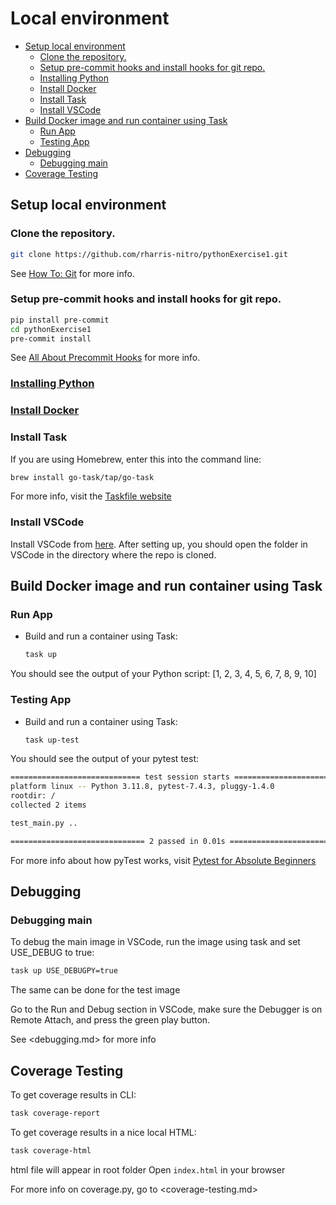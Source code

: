 # Local environment<a name="debugging-the-app"></a>

<!-- mdformat-toc start --slug=github --maxlevel=6 --minlevel=2 -->

- [Setup local environment](#setup-local-environment)
  - [Clone the repository.](#clone-the-repository)
  - [Setup pre-commit hooks and install hooks for git repo.](#setup-pre-commit-hooks-and-install-hooks-for-git-repo)
  - [Installing Python](#installing-python)
  - [Install Docker](#install-docker)
  - [Install Task](#install-task)
  - [Install VSCode](#install-vscode)
- [Build Docker image and run container using Task](#build-docker-image-and-run-container-using-task)
  - [Run App](#run-app)
  - [Testing App](#testing-app)
- [Debugging](#debugging)
  - [Debugging main](#debugging-main)
- [Coverage Testing](#coverage-testing)

<!-- mdformat-toc end -->

## Setup local environment<a name="setup-local-environment"></a>

### Clone the repository.<a name="clone-the-repository"></a>

```bash
git clone https://github.com/rharris-nitro/pythonExercise1.git
```

See [How To: Git](how-to-git.md) for more info.

### Setup pre-commit hooks and install hooks for git repo.<a name="setup-pre-commit-hooks-and-install-hooks-for-git-repo"></a>

```bash
pip install pre-commit
cd pythonExercise1
pre-commit install
```

See [All About Precommit Hooks](all-about-precommit-hooks.md) for more info.

### [Installing Python](installing-python.md)<a name="installing-python"></a>

### [Install Docker](docker-setup.md)<a name="install-docker"></a>

### Install Task<a name="install-task"></a>

If you are using Homebrew, enter this into the command line:

```bash
brew install go-task/tap/go-task
```

For more info, visit the [Taskfile website](https://taskfile.dev/)

### Install VSCode<a name="install-vscode"></a>

Install VSCode from [here](https://code.visualstudio.com/).
After setting up, you should open the folder in VSCode in the directory where the repo is cloned.

## Build Docker image and run container using Task<a name="build-docker-image-and-run-container-using-task"></a>

### Run App<a name="run-app"></a>

- Build and run a container using Task:

  ```bash
  task up
  ```

You should see the output of your Python script:
\[1, 2, 3, 4, 5, 6, 7, 8, 9, 10\]

### Testing App<a name="testing-app"></a>

- Build and run a container using Task:

  ```bash
  task up-test
  ```

You should see the output of your pytest test:

```bash
============================= test session starts ==============================
platform linux -- Python 3.11.8, pytest-7.4.3, pluggy-1.4.0
rootdir: /
collected 2 items

test_main.py ..                                                          [100%]

============================== 2 passed in 0.01s ===============================
```

For more info about how pyTest works, visit [Pytest for Absolute Beginners](https://medium.com/analytics-vidhya/pytest-for-absolute-beginners-4a166324b350)

## Debugging<a name="debugging"></a>

### Debugging main<a name="debugging-main"></a>

To debug the main image in VSCode, run the image using task and set USE_DEBUG to true:

```bash
task up USE_DEBUGPY=true
```

The same can be done for the test image

Go to the Run and Debug section in VSCode, make sure the Debugger is on Remote Attach, and press the green play button.

See \<debugging.md> for more info

## Coverage Testing<a name="coverage-testing"></a>

To get coverage results in CLI:

```bash
task coverage-report
```

To get coverage results in a nice local HTML:

```bash
task coverage-html
```

html file will appear in root folder
Open `index.html` in your browser

For more info on coverage.py, go to \<coverage-testing.md>
